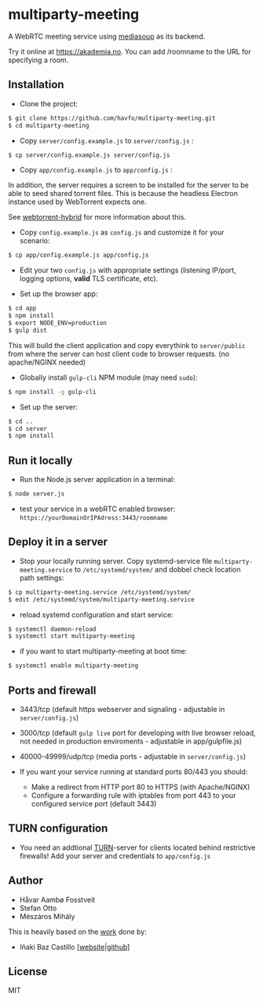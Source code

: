 # multiparty-meeting

A WebRTC meeting service using [mediasoup](https://mediasoup.org) as its backend.

Try it online at https://akademia.no. You can add /roomname to the URL for specifying a room.


## Installation

* Clone the project:

```bash
$ git clone https://github.com/havfo/multiparty-meeting.git
$ cd multiparty-meeting
```

* Copy `server/config.example.js` to `server/config.js` :

```bash
$ cp server/config.example.js server/config.js
```

* Copy `app/config.example.js` to `app/config.js` :

In addition, the server requires a screen to be installed for the server
to be able to seed shared torrent files. This is because the headless
Electron instance used by WebTorrent expects one.

See [webtorrent-hybrid](https://github.com/webtorrent/webtorrent-hybrid) for
more information about this.

* Copy `config.example.js` as `config.js` and customize it for your scenario:

```bash
$ cp app/config.example.js app/config.js
```

* Edit your two `config.js` with appropriate settings (listening IP/port, logging options, **valid** TLS certificate, etc).

* Set up the browser app:

```bash
$ cd app
$ npm install
$ export NODE_ENV=production
$ gulp dist
```
This will build the client application and copy everythink to `server/public` from where the server can host client code to browser requests. (no apache/NGINX needed)

* Globally install `gulp-cli` NPM module (may need `sudo`):

```bash
$ npm install -g gulp-cli
```

* Set up the server:

```bash
$ cd ..
$ cd server
$ npm install
```

## Run it locally

* Run the Node.js server application in a terminal:

```bash
$ node server.js
```
* test your service in a webRTC enabled browser: `https://yourDomainOrIPAdress:3443/roomname`

## Deploy it in a server

* Stop your locally running server. Copy systemd-service file `multiparty-meeting.service` to `/etc/systemd/system/` and dobbel check location path settings:
```bash
$ cp multiparty-meeting.service /etc/systemd/system/
$ edit /etc/systemd/system/multiparty-meeting.service
```

* reload systemd configuration and start service:

```bash
$ systemctl daemon-reload
$ systemctl start multiparty-meeting
```

* if you want to start multiparty-meeting at boot time:
```bash
$ systemctl enable multiparty-meeting
```

## Ports and firewall

* 3443/tcp (default https webserver and signaling - adjustable in `server/config.js`)
* 3000/tcp (default `gulp live` port for developing with live browser reload, not needed in production enviroments - adjustable in app/gulpfile.js)
* 40000-49999/udp/tcp (media ports - adjustable in `server/config.js`)

* If you want your service running at standard ports 80/443 you should:
  * Make a redirect from HTTP port 80 to HTTPS (with Apache/NGINX) 
  * Configure a forwarding rule with iptables from port 443 to your configured service port (default 3443)


## TURN configuration

* You need an addtional [TURN](https://github.com/coturn/coturn)-server for clients located behind restrictive firewalls! Add your server and credentials to `app/config.js`

## Author

* Håvar Aambø Fosstveit
* Stefan Otto
* Mészáros Mihály


This is heavily based on the [work](https://github.com/versatica/mediasoup-demo) done by:
* Iñaki Baz Castillo [[website](https://inakibaz.me)|[github](https://github.com/ibc/)]


## License

MIT

